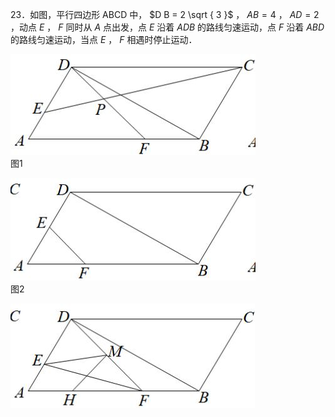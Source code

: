 23．如图，平行四边形 ABCD 中， $D B = 2 \sqrt { 3 }$ ， $A B { = } 4$ ， $A D { = } 2$ ，动点 $E$ ， $F$ 同时从 $A$ 点出发，点 $E$ 沿着 $A {  } D {  } B$ 的路线匀速运动，点 $F$ 沿着 $A {  } B {  } D$ 的路线匀速运动，当点 $E$ ， $F$ 相遇时停止运动．

![](<../../qs_image_DB/专题3-5__二次函数压轴：焦点与准线，动点面积，含参二次函数（解析版）/a2775a9de2521f75489d3637127e375c7d4b1f35c58058a842570af36c505687.jpg>)  
图1

![](<../../qs_image_DB/专题3-5__二次函数压轴：焦点与准线，动点面积，含参二次函数（解析版）/7a9ef656955cc0b14a2e66c8deec3b0ec316030aafa3e0976564a417042fe7eb.jpg>)  
图2

![](<../../qs_image_DB/专题3-5__二次函数压轴：焦点与准线，动点面积，含参二次函数（解析版）/6bc7c638085a06b2646c8f92799cac7c288dfd3303fe8cdeaeb2eda38fd54ba8.jpg>)  
